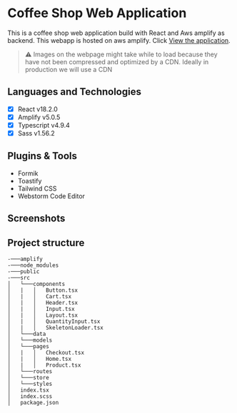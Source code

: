 # Coffee Shop Web Application
This is a coffee shop web application build with React and Aws amplify as backend. This webapp is hosted on 
aws amplify. Click [View the application](https://stagging...amplifyapp.com).
> ⚠️ Images on the webpage might take while to load because they have not been compressed and 
> optimized by a CDN. Ideally in production we will use a CDN
> 
## Languages and Technologies
- [x] React v18.2.0
- [x] Amplify v5.0.5
- [x] Typescript v4.9.4
- [x] Sass v1.56.2

## Plugins & Tools
- Formik 
- Toastify
- Tailwind CSS
- Webstorm Code Editor

## Screenshots

## Project structure
```
-───amplify
-───node_modules
-───public
-───src
│   └───components
│   |   │   Button.tsx
│   |   │   Cart.tsx
│   |   │   Header.tsx
│   |   │   Input.tsx
│   |   │   Layout.tsx
│   |   │   QuantityInput.tsx
│   |   │   SkeletonLoader.tsx
│   └───data
│   └───models
│   └───pages
│   |   │   Checkout.tsx
│   |   │   Home.tsx
│   |   │   Product.tsx
│   └───routes
│   └───store
│   └───styles
│   index.tsx  
│   index.scss
│   package.json
```